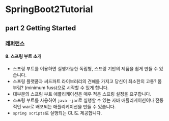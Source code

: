 # SpringBoot2Tutorial

## part 2 Getting Started

### [레퍼런스](https://docs.spring.io/spring-boot/docs/2.0.0.RELEASE/reference/htmlsingle/#getting-started)

#### 8. 스프링 부트 소개

- 스프링 부트를 이용하면 실행가능한 독립형, 스프링 기반의 제품을 쉽게 만들 수 있습니다.
- 스프링 플랫폼과 써드파트 라이브러리의 견해를 가지고 당신이 최소한의 고통? 몸부림? (minimum fuss)으로 시작할 수 있게 합니다.
- 대부분의 스프링 부트 애플리케이션은 매우 적은 스프링 설정을 요구합니다.
- 스프링 부트를 사용하여 `java -jar`로 실행할 수 있는 자바 애플리케이션이나 전통적인 war로 배포되는 애플리케이션을 만들 수 있습니다.
- `spring scripts`로 실행되는 CLI도 제공합니다.
 